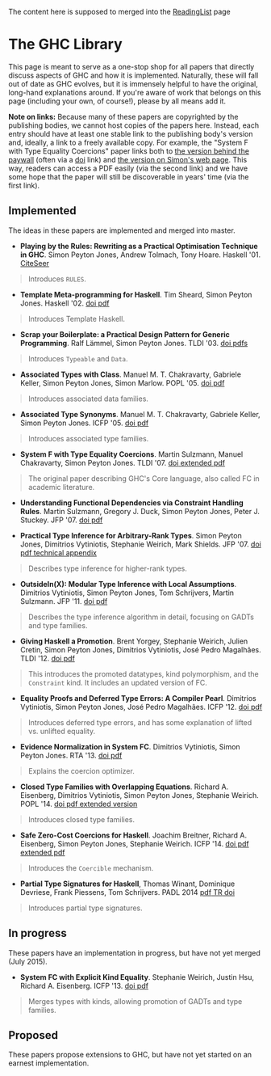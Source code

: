 
The content here is supposed to merged into the [ReadingList](reading-list) page

# The GHC Library


This page is meant to serve as a one-stop shop for all papers that directly discuss aspects of GHC and how it is implemented. Naturally, these will fall out of date as GHC evolves, but it is immensely helpful to have the original, long-hand explanations around. If you're aware of work that belongs on this page (including your own, of course!), please by all means add it.

**Note on links:** Because many of these papers are copyrighted by the publishing bodies, we cannot host copies of the papers here. Instead, each entry should have at least one stable link to the publishing body's version and, ideally, a link to a freely available copy. For example, the "System F with Type Equality Coercions" paper links both to [ the version behind the paywall](http://dx.doi.org/10.1145/1190315.1190324) (often via a [ doi](http://doi.org) link) and [ the version on Simon's web page](http://research.microsoft.com/en-us/um/people/simonpj/papers/ext-f/tldi22-sulzmann-with-appendix.pdf). This way, readers can access a PDF easily (via the second link) and we have some hope that the paper will still be discoverable in years' time (via the first link).

## Implemented


The ideas in these papers are implemented and merged into master. 

- **Playing by the Rules: Rewriting as a Practical Optimisation Technique in GHC**. Simon Peyton Jones, Andrew Tolmach, Tony Hoare. Haskell '01. [ CiteSeer](http://citeseer.ist.psu.edu/viewdoc/summary?doi=10.1.1.130.2170)

>
> Introduces `RULES`.

- **Template Meta-programming for Haskell**. Tim Sheard, Simon Peyton Jones. Haskell '02. [ doi](http://dx.doi.org/10.1145/636517.636528)[ pdf](http://research.microsoft.com/en-us/um/people/simonpj/papers/meta-haskell/meta-haskell.pdf)

>
> Introduces Template Haskell.

- **Scrap your Boilerplate: a Practical Design Pattern for Generic Programming**. Ralf Lämmel, Simon Peyton Jones. TLDI '03. [ doi](http://dx.doi.org/10.1145/604174.604179)[ pdfs](http://research.microsoft.com/en-us/um/people/simonpj/papers/hmap/index.htm)

>
> Introduces `Typeable` and `Data`.

- **Associated Types with Class**. Manuel M. T. Chakravarty, Gabriele Keller, Simon Peyton Jones, Simon Marlow. POPL '05. [ doi](http://dx.doi.org/10.1145/1040305.1040306)[ pdf](http://research.microsoft.com/en-us/um/people/simonpj/Papers/assoc-types/assoc.pdf)

>
> Introduces associated data families.

- **Associated Type Synonyms**. Manuel M. T. Chakravarty, Gabriele Keller, Simon Peyton Jones. ICFP '05. [ doi](http://dx.doi.org/10.1145/1086365.1086397)[ pdf](http://research.microsoft.com/en-us/um/people/simonpj/papers/assoc-types/at-syns.pdf)

>
> Introduces associated type families.

- **System F with Type Equality Coercions**. Martin Sulzmann, Manuel Chakravarty, Simon Peyton Jones. TLDI '07. [ doi](http://dx.doi.org/10.1145/1190315.1190324)[ extended pdf](http://research.microsoft.com/en-us/um/people/simonpj/papers/ext-f/tldi22-sulzmann-with-appendix.pdf)

>
> The original paper describing GHC's Core language, also called FC in academic literature.

- **Understanding Functional Dependencies via Constraint Handling Rules**. Martin Sulzmann, Gregory J. Duck, Simon Peyton Jones, Peter J. Stuckey. JFP '07. [ doi](http://dx.doi.org/10.1017/S0956796806006137)[ pdf](http://research-srv.microsoft.com/en-us/um/people/simonpj/papers/fd-chr/jfp06.pdf)

- **Practical Type Inference for Arbitrary-Rank Types**. Simon Peyton Jones, Dimitrios Vytiniotis, Stephanie Weirich, Mark Shields. JFP '07. [ doi](http://dx.doi.org/10.1017/S0956796806006034)[ pdf](http://repository.upenn.edu/cis_papers/315/)[ technical appendix](http://repository.upenn.edu/cis_reports/58/)

>
> Describes type inference for higher-rank types.

- **OutsideIn(X): Modular Type Inference with Local Assumptions**. Dimitrios Vytiniotis, Simon Peyton Jones, Tom Schrijvers, Martin Sulzmann. JFP '11. [ doi](http://dx.doi.org/10.1017/S0956796811000098)[ pdf](http://research.microsoft.com:8082/en-us/um/people/simonpj/papers/constraints/jfp-outsidein.pdf)

>
> Describes the type inference algorithm in detail, focusing on GADTs and type families.

- **Giving Haskell a Promotion**. Brent Yorgey, Stephanie Weirich, Julien Cretin, Simon Peyton Jones, Dimitrios Vytiniotis, José Pedro Magalhães. TLDI '12. [ doi](http://dx.doi.org/10.1145/2103786.2103795)[ pdf](http://research.microsoft.com/en-us/um/people/simonpj/papers/ext-f/promotion.pdf)

>
> This introduces the promoted datatypes, kind polymorphism, and the `Constraint` kind. It includes an updated version of FC.

- **Equality Proofs and Deferred Type Errors: A Compiler Pearl**. Dimitrios Vytiniotis, Simon Peyton Jones, José Pedro Magalhães. ICFP '12. [ doi](http://dx.doi.org/10.1145/2364527.2364554)[ pdf](http://research.microsoft.com/en-us/um/people/simonpj/papers/ext-f/icfp12.pdf)

>
> Introduces deferred type errors, and has some explanation of lifted vs. unlifted equality.

- **Evidence Normalization in System FC**. Dimitrios Vytiniotis, Simon Peyton Jones. RTA '13. [ doi](http://dx.doi.org/10.4230/LIPIcs.RTA.2013.20)[ pdf](http://drops.dagstuhl.de/opus/volltexte/2013/4050/pdf/3.pdf)

>
> Explains the coercion optimizer.

- **Closed Type Families with Overlapping Equations**. Richard A. Eisenberg, Dimitrios Vytiniotis, Simon Peyton Jones, Stephanie Weirich. POPL '14. [ doi](http://dx.doi.org/10.1145/2535838.2535856)[ pdf](http://www.seas.upenn.edu/~sweirich/papers/popl14-axioms.pdf)[ extended version](http://repository.upenn.edu/cis_reports/990/)

>
> Introduces closed type families.

- **Safe Zero-Cost Coercions for Haskell**. Joachim Breitner, Richard A. Eisenberg, Simon Peyton Jones, Stephanie Weirich. ICFP '14. [ doi](http://dx.doi.org/10.1145/2628136.2628141)[ pdf](http://research.microsoft.com/en-us/um/people/simonpj/papers/ext-f/coercible.pdf)[ extended pdf](http://www.seas.upenn.edu/~sweirich/papers/coercible-extended.pdf)

>
> Introduces the `Coercible` mechanism.

- **Partial Type Signatures for Haskell**, Thomas Winant, Dominique Devriese, Frank Piessens, Tom Schrijvers.  PADL 2014 [ pdf](https://lirias.kuleuven.be/bitstream/123456789/423475/3/paper.pdf)[ TR](https://lirias.kuleuven.be/bitstream/123456789/424883/1/CW649.pdf)[ doi](http://dx.doi.org/10.1007/978-3-319-04132-2_2)

>
> Introduces partial type signatures.

## In progress


These papers have an implementation in progress, but have not yet merged (July 2015).

- **System FC with Explicit Kind Equality**. Stephanie Weirich, Justin Hsu, Richard A. Eisenberg. ICFP '13. [ doi](http://dx.doi.org/10.1145/2500365.2500599)[ pdf](http://www.seas.upenn.edu/~sweirich/papers/fckinds.pdf)

>
> Merges types with kinds, allowing promotion of GADTs and type families.

## Proposed


These papers propose extensions to GHC, but have not yet started on an earnest implementation.
